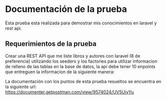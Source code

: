 # Documentación de la prueba

Esta prueba esta realizada para demostrar mis conocimientos en laravel y rest api.

## Requerimientos de la prueba

Crear una REST API que me liste libros y autores con laravel (8 de preferencia) utilizando los seeders y los factories para utilizar informacion de relleno de las tablas en la base de datos, la api debe tener 10 enpoints que entreguen la informacion de la siguiente manera:

La documentación con los puntos de esta prueba resueltos se encuentra en la siguiente url: https://documenter.getpostman.com/view/9574024/UV5UiyYu

